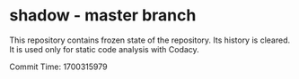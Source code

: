 # shadow - master branch

This repository contains frozen state of the repository.
Its history is cleared. It is used only for static code
analysis with Codacy.

Commit Time: 1700315979